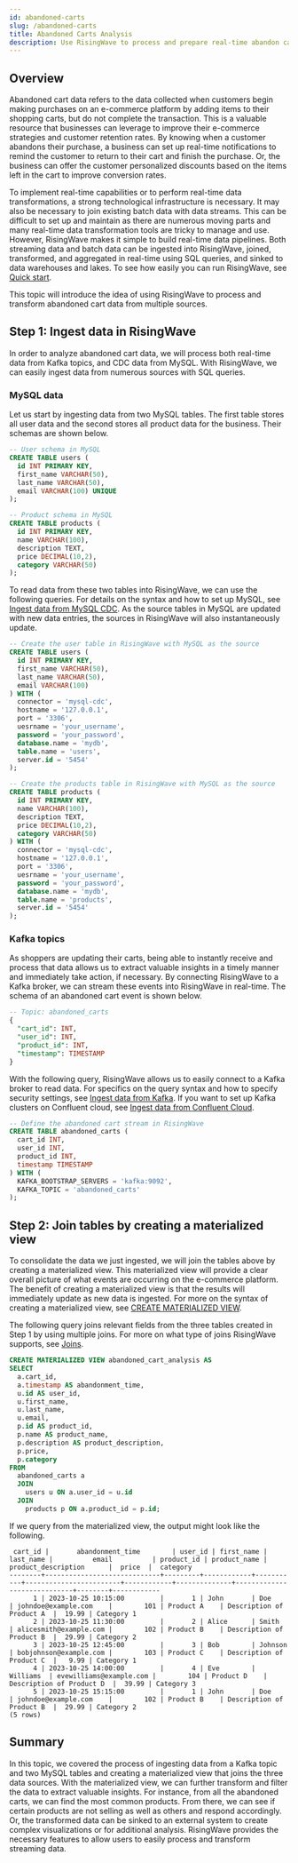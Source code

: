 ```yaml
---
id: abandoned-carts
slug: /abandoned-carts
title: Abandoned Carts Analysis
description: Use RisingWave to process and prepare real-time abandon cart data from multiple sources.
---
```


## Overview

Abandoned cart data refers to the data collected when customers begin making purchases on an e-commerce platform by adding items to their shopping carts, but do not complete the transaction. This is a valuable resource that businesses can leverage to improve their e-commerce strategies and customer retention rates. By knowing when a customer abandons their purchase, a business can set up real-time notifications to remind the customer to return to their cart and finish the purchase. Or, the business can offer the customer personalized discounts based on the items left in the cart to improve conversion rates.

To implement real-time capabilities or to perform real-time data transformations, a strong technological infrastructure is necessary. It may also be necessary to join existing batch data with data streams. This can be difficult to set up and maintain as there are numerous moving parts and many real-time data transformation tools are tricky to manage and use. However, RisingWave makes it simple to build real-time data pipelines. Both streaming data and batch data can be ingested into RisingWave, joined, transformed, and aggregated in real-time using SQL queries, and sinked to data warehouses and lakes. To see how easily you can run RisingWave, see [Quick start](/get-started.md).

This topic will introduce the idea of using RisingWave to process and transform abandoned cart data from multiple sources.

## Step 1: Ingest data in RisingWave

In order to analyze abandoned cart data, we will process both real-time data from Kafka topics, and CDC data from MySQL. With RisingWave, we can easily ingest data from numerous sources with SQL queries. 

### MySQL data

Let us start by ingesting data from two MySQL tables. The first table stores all user data and the second stores all product data for the business. Their schemas are shown below. 

```sql
-- User schema in MySQL
CREATE TABLE users (
  id INT PRIMARY KEY,
  first_name VARCHAR(50),
  last_name VARCHAR(50),
  email VARCHAR(100) UNIQUE
);

-- Product schema in MySQL
CREATE TABLE products (
  id INT PRIMARY KEY,
  name VARCHAR(100),
  description TEXT,
  price DECIMAL(10,2),
  category VARCHAR(50)
);
```

To read data from these two tables into RisingWave, we can use the following queries. For details on the syntax and how to set up MySQL, see [Ingest data from MySQL CDC](/guides/ingest-from-mysql-cdc.md). As the source tables in MySQL are updated with new data entries, the sources in RisingWave will also instantaneously update. 

```sql
-- Create the user table in RisingWave with MySQL as the source
CREATE TABLE users (
  id INT PRIMARY KEY,
  first_name VARCHAR(50),
  last_name VARCHAR(50),
  email VARCHAR(100)
) WITH (
  connector = 'mysql-cdc',
  hostname = '127.0.0.1',
  port = '3306',
  uesrname = 'your_username',
  password = 'your_password',
  database.name = 'mydb',
  table.name = 'users',
  server.id = '5454'
);

-- Create the products table in RisingWave with MySQL as the source
CREATE TABLE products (
  id INT PRIMARY KEY,
  name VARCHAR(100),
  description TEXT,
  price DECIMAL(10,2),
  category VARCHAR(50)
) WITH (
  connector = 'mysql-cdc',
  hostname = '127.0.0.1',
  port = '3306',
  uesrname = 'your_username',
  password = 'your_password',
  database.name = 'mydb',
  table.name = 'products',
  server.id = '5454'
);
```

### Kafka topics

As shoppers are updating their carts, being able to instantly receive and process that data allows us to extract valuable insights in a timely manner and immediately take action, if necessary. By connecting RisingWave to a Kafka broker, we can stream these events into RisingWave in real-time. The schema of an abandoned cart event is shown below. 

```sql
-- Topic: abandoned_carts
{
  "cart_id": INT,
  "user_id": INT,
  "product_id": INT,
  "timestamp": TIMESTAMP
} 
```

With the following query, RisingWave allows us to easily connect to a Kafka broker to read data. For specifics on the query syntax and how to specify security settings, see [Ingest data from Kafka](/create-source/create-source-kafka.md). If you want to set up Kafka clusters on Confluent cloud, see [Ingest data from Confluent Cloud](/guides/confluent-kafka-source.md). 

```sql
-- Define the abandoned cart stream in RisingWave
CREATE TABLE abandoned_carts (
  cart_id INT,
  user_id INT,
  product_id INT,
  timestamp TIMESTAMP
) WITH (
  KAFKA_BOOTSTRAP_SERVERS = 'kafka:9092',
  KAFKA_TOPIC = 'abandoned_carts'
);
```

## Step 2: Join tables by creating a materialized view

To consolidate the data we just ingested, we will join the tables above by creating a materialized view. This materialized view will provide a clear overall picture of what events are occurring on the e-commerce platform. The benefit of creating a materialized view is that the results will immediately update as new data is ingested. For more on the syntax of creating a materialized view, see [CREATE MATERIALIZED VIEW](/sql/commands/sql-create-mv.md). 

The following query joins relevant fields from the three tables created in Step 1 by using multiple joins. For more on what type of joins RisingWave supports, see [Joins](/sql/query-syntax/query-syntax-join-clause.md).

```sql
CREATE MATERIALIZED VIEW abandoned_cart_analysis AS
SELECT
  a.cart_id,
  a.timestamp AS abandonment_time,
  u.id AS user_id,
  u.first_name,
  u.last_name,
  u.email,
  p.id AS product_id,
  p.name AS product_name,
  p.description AS product_description,
  p.price,
  p.category
FROM
  abandoned_carts a
  JOIN
    users u ON a.user_id = u.id
  JOIN
    products p ON a.product_id = p.id;
```

If we query from the materialized view, the output might look like the following.

```
 cart_id |       abandonment_time        | user_id | first_name | last_name |          email          | product_id | product_name |     product_description      |  price  |  category   
--------+-----------------------------+---------+------------+-----------+------------------------+------------+--------------+-----------------------------+--------+------------
      1 | 2023-10-25 10:15:00         |       1 | John       | Doe       | johndoe@example.com    |        101 | Product A    | Description of Product A  |  19.99 | Category 1
      2 | 2023-10-25 11:30:00         |       2 | Alice      | Smith     | alicesmith@example.com |        102 | Product B    | Description of Product B  |  29.99 | Category 2
      3 | 2023-10-25 12:45:00         |       3 | Bob        | Johnson   | bobjohnson@example.com |        103 | Product C    | Description of Product C  |   9.99 | Category 1
      4 | 2023-10-25 14:00:00         |       4 | Eve        | Williams  | evewilliams@example.com |        104 | Product D    | Description of Product D  |  39.99 | Category 3
      5 | 2023-10-25 15:15:00         |       1 | John       | Doe       | johndoe@example.com    |        102 | Product B    | Description of Product B  |  29.99 | Category 2
(5 rows)
```

## Summary

In this topic, we covered the process of ingesting data from a Kafka topic and two MySQL tables and creating a materialized view that joins the three data sources. With the materialized view, we can further transform and filter the data to extract valuable insights. For instance, from all the abandoned carts, we can find the most common products. From there, we can see if certain products are not selling as well as others and respond accordingly. Or, the transformed data can be sinked to an external system to create complex visualizations or for additional analysis. RisingWave provides the necessary features to allow users to easily process and transform streaming data. 